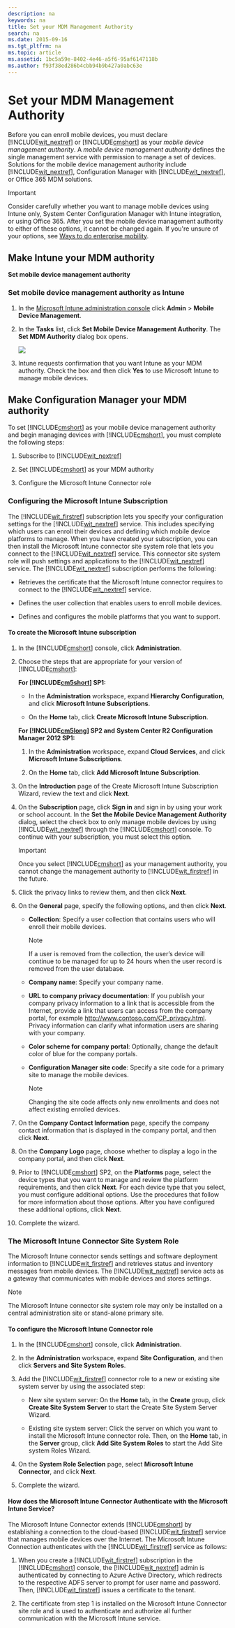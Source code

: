 ```yaml
---
description: na
keywords: na
title: Set your MDM Management Authority
search: na
ms.date: 2015-09-16
ms.tgt_pltfrm: na
ms.topic: article
ms.assetid: 1bc5a59e-8402-4e46-a5f6-95af6147118b
ms.author: f93f38ed286b4cbb94b9b427a0abc63e
---
```

# Set your MDM Management Authority
Before you can enroll mobile devices, you must declare [!INCLUDE[wit_nextref](../Token/wit_nextref_md.md)] or [!INCLUDE[cmshort](../Token/cmshort_md.md)] as your *mobile device management authority*. A  *mobile device management authority* defines the single management service with permission to manage a set of devices.  Solutions for the mobile device management authority include [!INCLUDE[wit_nextref](../Token/wit_nextref_md.md)], Configuration Manager with [!INCLUDE[wit_nextref](../Token/wit_nextref_md.md)], or Office 365 MDM solutions.

> [!IMPORTANT]
> Consider carefully whether you want to manage mobile devices using Intune only, System Center Configuration Manager with Intune integration, or using Office 365. After you set the mobile device management authority to either of these options, it cannot be changed again. If you're unsure of your options, see [Ways to do enterprise mobility](../Topic/Ways_to_do_enterprise_mobility.md).

## Make Intune your MDM authority
**Set mobile device management authority**

### <a name="BKMK_Set_MDM_Authority"></a>Set mobile device management authority as Intune

1.  In the [Microsoft Intune administration console](http://manage.microsoft.com) click **Admin** &gt; **Mobile Device Management**.

2.  In the **Tasks** list, click **Set Mobile Device Management Authority**. The **Set MDM Authority** dialog box opens.

    ![](../Image/Intune_MDM_Authority.bmp)

3.  Intune requests confirmation that you want Intune as your MDM authority. Check the box and then click **Yes** to use Microsoft Intune to manage mobile devices.

## Make Configuration Manager your MDM authority
To set [!INCLUDE[cmshort](../Token/cmshort_md.md)] as your mobile device management authority and begin managing devices with [!INCLUDE[cmshort](../Token/cmshort_md.md)], you must complete the following steps:

1.  Subscribe to [!INCLUDE[wit_nextref](../Token/wit_nextref_md.md)]

2.  Set [!INCLUDE[cmshort](../Token/cmshort_md.md)] as your MDM authority

3.  Configure the Microsoft Intune Connector role

### <a name="bkmk_witsub"></a>Configuring the Microsoft Intune Subscription
The [!INCLUDE[wit_firstref](../Token/wit_firstref_md.md)] subscription lets you specify your configuration settings for the [!INCLUDE[wit_nextref](../Token/wit_nextref_md.md)] service. This includes specifying which users can enroll their devices and defining which mobile device platforms to manage. When you have created your subscription, you can then install the Microsoft Intune connector site system role that lets you connect to the [!INCLUDE[wit_nextref](../Token/wit_nextref_md.md)] service. This connector site system role will push settings and applications to the [!INCLUDE[wit_nextref](../Token/wit_nextref_md.md)] service. The [!INCLUDE[wit_nextref](../Token/wit_nextref_md.md)] subscription performs the following:

-   Retrieves the certificate that the Microsoft Intune connector requires to connect to the [!INCLUDE[wit_nextref](../Token/wit_nextref_md.md)] service.

-   Defines the user collection that enables users to enroll mobile devices.

-   Defines and configures the mobile platforms that you want to support.

#### <a name="bkmk_subscription"></a>To create the Microsoft Intune subscription

1.  In the [!INCLUDE[cmshort](../Token/cmshort_md.md)] console, click **Administration**.

2.  Choose the steps that are appropriate for your version of [!INCLUDE[cmshort](../Token/cmshort_md.md)]:

    **For [!INCLUDE[cm5short](../Token/cm5short_md.md)] SP1:**

    -   In the **Administration** workspace, expand **Hierarchy Configuration**, and click **Microsoft Intune Subscriptions**.

    -   On the **Home** tab, click **Create Microsoft Intune Subscription**.

    **For [!INCLUDE[cm5long](../Token/cm5long_md.md)] SP2 and**
    **System Center R2 Configuration Manager 2012 SP1:**

    1.  In the **Administration** workspace, expand **Cloud Services**, and click **Microsoft Intune Subscriptions**.

    2.  On the **Home** tab, click **Add Microsoft Intune Subscription**.

3.  On the **Introduction** page of the Create Microsoft Intune Subscription Wizard, review the text and click **Next**.

4.  On the **Subscription** page, click **Sign in** and sign in by using your work or school account. In the **Set the Mobile Device Management Authority** dialog, select the check box to only manage mobile devices by using [!INCLUDE[wit_nextref](../Token/wit_nextref_md.md)] through the [!INCLUDE[cmshort](../Token/cmshort_md.md)] console. To continue with your subscription, you must select this option.

    > [!IMPORTANT]
    > Once you select [!INCLUDE[cmshort](../Token/cmshort_md.md)] as your management authority, you cannot change the management authority to [!INCLUDE[wit_firstref](../Token/wit_firstref_md.md)] in the future.

5.  Click the privacy links to review them, and then click **Next**.

6.  On the **General** page, specify the following options, and then click **Next**.

    -   **Collection**: Specify a user collection that contains users who will enroll their mobile devices.

        > [!NOTE]
        > If a user is removed from the collection, the user’s device will continue to be managed for up to 24 hours when the user record is removed from the user database.

    -   **Company name**: Specify your company name.

    -   **URL to company privacy documentation**: If you publish your company privacy information to a link that is accessible from the Internet, provide a link that users can access from the company portal, for example http://www.contoso.com/CP_privacy.html. Privacy information can clarify what information users are sharing with your company.

    -   **Color scheme for company portal**: Optionally, change the default color of blue for the company portals.

    -   **Configuration Manager site code**: Specify a site code for a primary site to manage the mobile devices.

        > [!NOTE]
        > Changing the site code affects only new enrollments and does not affect existing enrolled devices.

7.  On the **Company Contact Information** page, specify the company contact information that is displayed in the company portal, and then click **Next**.

8.  On the **Company Logo** page, choose whether to display a logo in the company portal, and then click **Next**.

9. Prior to [!INCLUDE[cmshort](../Token/cmshort_md.md)] SP2, on the **Platforms** page, select the device types that you want to manage and review the platform requirements, and then click **Next**. For each device type that you select, you must configure additional options. Use the procedures that follow for more information about those options. After you have configured these additional options, click **Next**.

10. Complete the wizard.

### <a name="bkmk_WITconn"></a>The Microsoft Intune Connector Site System Role
The Microsoft Intune connector sends settings and software deployment information to [!INCLUDE[wit_firstref](../Token/wit_firstref_md.md)] and retrieves status and inventory messages from mobile devices. The [!INCLUDE[wit_nextref](../Token/wit_nextref_md.md)] service acts as a gateway that communicates with mobile devices and stores settings.

> [!NOTE]
> The Microsoft Intune connector site system role may only be installed on a central administration site or stand-alone primary site.

#### <a name="bkm_connector"></a>To configure the Microsoft Intune Connector role

1.  In the [!INCLUDE[cmshort](../Token/cmshort_md.md)] console, click **Administration**.

2.  In the **Administration** workspace, expand **Site Configuration**, and then click **Servers and Site System Roles**.

3.  Add the [!INCLUDE[wit_firstref](../Token/wit_firstref_md.md)] connector role to a new or existing site system server by using the associated step:

    -   New site system server: On the **Home** tab, in the **Create** group, click **Create Site System Server** to start the Create Site System Server Wizard.

    -   Existing site system server: Click the server on which you want to install the Microsoft Intune connector role. Then, on the **Home** tab, in the **Server** group, click **Add Site System Roles** to start the Add Site system Roles Wizard.

4.  On the **System Role Selection** page, select **Microsoft Intune Connector**, and click **Next**.

5.  Complete the wizard.

#### How does the Microsoft Intune Connector Authenticate with the Microsoft Intune Service?
The Microsoft Intune Connector extends [!INCLUDE[cmshort](../Token/cmshort_md.md)] by establishing a connection to the cloud-based [!INCLUDE[wit_firstref](../Token/wit_firstref_md.md)] service that manages mobile devices over the Internet. The Microsoft Intune Connection authenticates with the [!INCLUDE[wit_firstref](../Token/wit_firstref_md.md)] service as follows:

1.  When you create a [!INCLUDE[wit_firstref](../Token/wit_firstref_md.md)] subscription in the [!INCLUDE[cmshort](../Token/cmshort_md.md)] console, the [!INCLUDE[wit_nextref](../Token/wit_nextref_md.md)] admin is authenticated by connecting to Azure Active Directory, which redirects to the respective ADFS server to prompt for user name and password. Then, [!INCLUDE[wit_firstref](../Token/wit_firstref_md.md)] issues a certificate to the tenant.

2.  The certificate from step 1 is installed on the Microsoft Intune Connector site role and is used to authenticate and authorize all further communication with the Microsoft Intune service.

